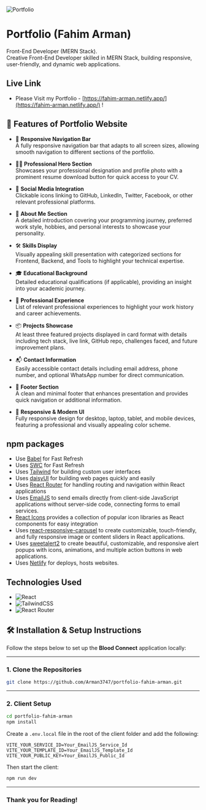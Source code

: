 ![Portfolio](https://i.ibb.co/wNTgZ0FC/portfolio.png)

# Portfolio (Fahim Arman)

Front-End Developer (MERN Stack).   
Creative Front-End Developer skilled in MERN Stack, building responsive, user-friendly, and dynamic web applications.

## Live Link

- Please Visit my Portfolio -  [https://fahim-arman.netlify.app/](https://fahim-arman.netlify.app/) !

## 🌟 Features of Portfolio Website

- 📂 **Responsive Navigation Bar**  
A fully responsive navigation bar that adapts to all screen sizes, allowing smooth navigation to different sections of the portfolio.

- 👨‍💻 **Professional Hero Section**  
Showcases your professional designation and profile photo with a prominent resume download button for quick access to your CV.

- 🔗 **Social Media Integration**  
Clickable icons linking to GitHub, LinkedIn, Twitter, Facebook, or other relevant professional platforms.

- 📖 **About Me Section**  
A detailed introduction covering your programming journey, preferred work style, hobbies, and personal interests to showcase your personality.

- 🛠 **Skills Display**  
Visually appealing skill presentation with categorized sections for Frontend, Backend, and Tools to highlight your technical expertise.

- 🎓 **Educational Background**  
Detailed educational qualifications (if applicable), providing an insight into your academic journey.

- 💼 **Professional Experience**  
List of relevant professional experiences to highlight your work history and career achievements.

- 📦 **Projects Showcase**  
At least three featured projects displayed in card format with details including tech stack, live link, GitHub repo, challenges faced, and future improvement plans.

- 📬 **Contact Information**  
Easily accessible contact details including email address, phone number, and optional WhatsApp number for direct communication.

- 📜 **Footer Section**  
A clean and minimal footer that enhances presentation and provides quick navigation or additional information.

- 📱 **Responsive & Modern UI**  
Fully responsive design for desktop, laptop, tablet, and mobile devices, featuring a professional and visually appealing color scheme.



## npm packages

- Use [Babel](https://babeljs.io/) for Fast Refresh
- Uses [SWC](https://swc.rs/) for Fast Refresh
- Uses [Tailwind](https://tailwindcss.com/) for building custom user interfaces
- Uses [daisyUI](https://daisyui.com/) for building web pages quickly and easily
- Uses [React Router](https://reactrouter.com/) for handling routing and navigation within React applications
- Uses [EmailJS](https://www.emailjs.com/) to send emails directly from client-side JavaScript applications without server-side code, connecting forms to email services.
- [React Icons](https://react-icons.github.io/react-icons/)  provides a collection of popular icon libraries as React components for easy integration
- Uses [react-responsive-carousel](https://www.npmjs.com/package/react-responsive-carousel) to create customizable, touch-friendly, and fully responsive image or content sliders in React applications.
- Uses [sweetalert2](https://sweetalert2.github.io/) to create beautiful, customizable, and responsive alert popups with icons, animations, and multiple action buttons in web applications.
- Uses [Netlify](https://www.netlify.com/) for deploys, hosts websites. 

## Technologies Used

- ![React](https://img.shields.io/badge/React-v19.1.0-155dfc?logo=react&logoColor=%2361DAFB)
- ![TailwindCSS](https://img.shields.io/badge/TailwindCSS-v4.1.11-155dfc?logo=tailwindcss)
- ![React Router](https://img.shields.io/badge/React_Router-v7.6.3-155dfc?logo=reactrouter&logoColor=%23CA4245)



## 🛠️ Installation & Setup Instructions

Follow the steps below to set up the **Blood Connect** application locally:

---

### 1. Clone the Repositories

```bash
git clone https://github.com/Arman3747/portfolio-fahim-arman.git
```

---

### 2. Client Setup

```bash
cd portfolio-fahim-arman
npm install
```

Create a `.env.local` file in the root of the client folder and add the following:

```env
VITE_YOUR_SERVICE_ID=Your_EmailJS_Service_Id
VITE_YOUR_TEMPLATE_ID=Your_EmailJS_Template_Id
VITE_YOUR_PUBLIC_KEY=Your_EmailJS_Public_Id
```

Then start the client:

```bash
npm run dev
```

---


### Thank you for Reading!